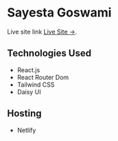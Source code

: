 # Sayesta Goswami

Live site link [Live Site ->](https://sayesta-goswami.netlify.app/).

## Technologies Used

* React.js
* React Router Dom
* Tailwind CSS
* Daisy UI

## Hosting

* Netlify

